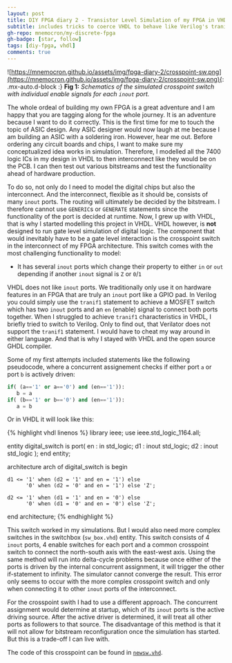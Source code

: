```yaml
---
layout: post
title: DIY FPGA diary 2 - Transistor Level Simulation of my FPGA in VHDL
subtitle: includes tricks to coerce VHDL to behave like Verilog's tranif1
gh-repo: mnemocron/my-discrete-fpga
gh-badge: [star, follow]
tags: [diy-fpga, vhdl]
comments: true
---
```


![https://mnemocron.github.io/assets/img/fpga-diary-2/crosspoint-sw.png](https://mnemocron.github.io/assets/img/fpga-diary-2/crosspoint-sw.png){: .mx-auto.d-block :}
**Fig 1:** _Schematics of the simulated crosspoint switch with individual enable signals for each `inout` port._

The whole ordeal of building my own FPGA is a great adventure and I am happy that you are tagging along for the whole journey.
It is an adventure because I want to do it correctly. This is the first time for me to touch the topic of ASIC design. 
Any ASIC designer would now laugh at me because I am building an ASIC with a soldering iron.
However, hear me out. Before ordering any circuit boards and chips, I want to make sure my conceptualized idea works in simulation. 
Therefore, I modelled all the 7400 logic ICs in my design in VHDL to then interconnect like they would be on the PCB.
I can then test out various bitstreams and test the functionality ahead of hardware production.

To do so, not only do I need to model the digital chips but also the interconnect.
And the interconnect, flexible as it should be, consists of many `inout` ports. The routing will ultimately be decided by the bitstream.
I therefore cannot use `GENERIC`s or `GENERATE` statements since the functionality of the port is decided at runtime.
Now, I grew up with VHDL, that is why I started modelling this project in VHDL.
VHDL however, is **not** designed to run gate level simulation of digital logic.
The component that would inevitably have to be a gate level interaction is the crosspoint switch in the interconnect of my FPGA architecture.
This switch comes with the most challenging functionality to model:
- It has several `inout` ports which change their property to either `in` or `out` depending if another `inout` signal is `Z` or `0`/`1`

VHDL does not like `inout` ports. We traditionally only use it on hardware features in an FPGA that are truly an `inout` port like a GPIO pad.
In Verilog you could simply use the `tranif1` statement to achieve a MOSFET switch which has two `inout` ports and an `en` (enable) signal to connect both ports together.
When I struggled to achieve `tranif1` characteristics in VHDL, I briefly tried to switch to Verilog. Only to find out, that Verilator does not support the `tranif1` statement. 
I would have to cheat my way around in either language. And that is why I stayed with VHDL and the open source GHDL compiler.

Some of my first attempts included statements like the following pseudocode, where a concurrent assignement checks if either port `a` or port `b` is actively driven:

```python
if( (a=='1' or a=='0') and (en=='1')):
   b = a
if( (b=='1' or b=='0') and (en=='1')):
   a = b
```

Or in VHDL it will look like this:

{% highlight vhdl linenos %}
library ieee;
use ieee.std_logic_1164.all;

entity digital_switch is
    port(
        en : in    std_logic;
        d1 : inout std_logic;
        d2 : inout std_logic
    );
end entity;

architecture arch of digital_switch is
begin

    d1 <= '1' when (d2 = '1' and en = '1') else
          '0' when (d2 = '0' and en = '1') else 'Z';

    d2 <= '1' when (d1 = '1' and en = '0') else
          '0' when (d1 = '0' and en = '0') else 'Z';

end architecture;
{% endhighlight %}

This switch worked in my simulations. But I would also need more complex switches in the switchbox (`sw_box.vhd`) entity. 
This switch consists of 4 `inout` ports, 4 enable switches for each port and a common crosspoint switch to connect the north-south axis with the east-west axis.
Using the same method will run into delta-cycle problems because once either of the ports is driven by the internal concurrent assignment, it will trigger the other if-statement to infinity. The simulator cannot converge the result. This error only seems to occur with the more complex crosspoint switch and only when connecting it to other `inout` ports of the interconnect. 

For the crosspoint swith I had to use a different approach. 
The concurrent assignment would determine at startup, which of its `inout` ports is the active driving source. 
After the active driver is determined, it will treat all other ports as followers to that source.
The disadvantage of this method is that it will not allow for bitstream reconfiguration once the simulation has started.
But this is a trade-off I can live with.

The code of this crosspoint can be found in [`newsw.vhd`](https://github.com/mnemocron/my-discrete-fpga/blob/main/vhdl/newsw/newsw.vhd).




